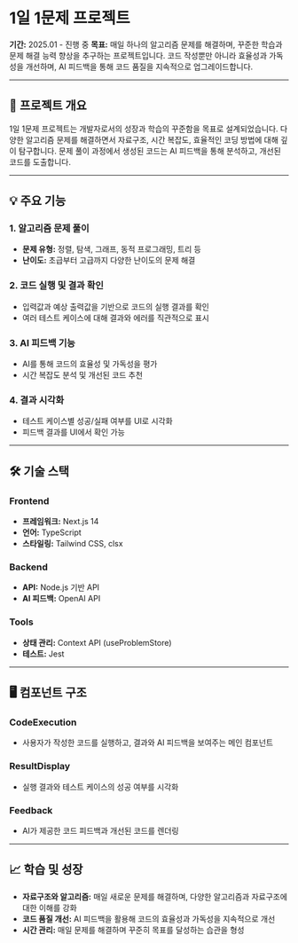# 1일 1문제 프로젝트

**기간:** 2025.01 - 진행 중
**목표:**
매일 하나의 알고리즘 문제를 해결하며, 꾸준한 학습과 문제 해결 능력 향상을 추구하는 프로젝트입니다.
코드 작성뿐만 아니라 효율성과 가독성을 개선하며, AI 피드백을 통해 코드 품질을 지속적으로 업그레이드합니다.

---

## 📝 프로젝트 개요

1일 1문제 프로젝트는 개발자로서의 성장과 학습의 꾸준함을 목표로 설계되었습니다.
다양한 알고리즘 문제를 해결하면서 자료구조, 시간 복잡도, 효율적인 코딩 방법에 대해 깊이 탐구합니다.
문제 풀이 과정에서 생성된 코드는 AI 피드백을 통해 분석하고, 개선된 코드를 도출합니다.

---

## 💡 주요 기능

### 1. 알고리즘 문제 풀이

- **문제 유형:** 정렬, 탐색, 그래프, 동적 프로그래밍, 트리 등
- **난이도:** 초급부터 고급까지 다양한 난이도의 문제 해결

### 2. 코드 실행 및 결과 확인

- 입력값과 예상 출력값을 기반으로 코드의 실행 결과를 확인
- 여러 테스트 케이스에 대해 결과와 에러를 직관적으로 표시

### 3. AI 피드백 기능

- AI를 통해 코드의 효율성 및 가독성을 평가
- 시간 복잡도 분석 및 개선된 코드 추천

### 4. 결과 시각화

- 테스트 케이스별 성공/실패 여부를 UI로 시각화
- 피드백 결과를 UI에서 확인 가능

---

## 🛠️ 기술 스택

### Frontend

- **프레임워크:** Next.js 14
- **언어:** TypeScript
- **스타일링:** Tailwind CSS, clsx

### Backend

- **API:** Node.js 기반 API
- **AI 피드백:** OpenAI API

### Tools

- **상태 관리:** Context API (useProblemStore)
- **테스트:** Jest

---

## 🖥️ 컴포넌트 구조

### CodeExecution

- 사용자가 작성한 코드를 실행하고, 결과와 AI 피드백을 보여주는 메인 컴포넌트

### ResultDisplay

- 실행 결과와 테스트 케이스의 성공 여부를 시각화

### Feedback

- AI가 제공한 코드 피드백과 개선된 코드를 렌더링

---

## 📈 학습 및 성장

- **자료구조와 알고리즘:** 매일 새로운 문제를 해결하며, 다양한 알고리즘과 자료구조에 대한 이해를 강화
- **코드 품질 개선:** AI 피드백을 활용해 코드의 효율성과 가독성을 지속적으로 개선
- **시간 관리:** 매일 문제를 해결하며 꾸준히 목표를 달성하는 습관을 형성
